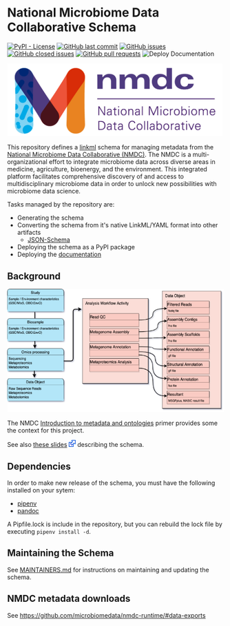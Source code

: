 # National Microbiome Data Collaborative Schema

[![PyPI - License](https://img.shields.io/pypi/l/nmdc-schema)](https://github.com/microbiomedata/nmdc-schema/blob/main/LICENSE)
[![GitHub last commit](https://img.shields.io/github/last-commit/microbiomedata/nmdc-schema?branch=main&kill_cache=1)](https://github.com/microbiomedata/nmdc-schema/commits)
[![GitHub issues](https://img.shields.io/github/issues/microbiomedata/nmdc-schema?branch=master&kill_cache=1)](https://github.com/microbiomedata/nmdc-schema/issues)
[![GitHub closed issues](https://img.shields.io/github/issues-closed-raw/microbiomedata/nmdc-schema?branch=main&kill_cache=1)](https://github.com/microbiomedata/nmdc-schema/issues?q=is%3Aissue+is%3Aclosed)
[![GitHub pull requests](https://img.shields.io/github/issues-pr-raw/microbiomedata/nmdc-schema?branch=main&kill_cache=1)](https://github.com/microbiomedata/nmdc-schema/pulls)
![Deploy Documentation](https://github.com/microbiomedata/nmdc-schema/workflows/Build%20and%20Deploy%20Static%20Mkdocs%20Documentation/badge.svg?branch=main)

<img src="images/nmdc_logo_long.jpeg" alt="nmdc_logo_long" width="500"/>

This repository defines a [linkml](https://github.com/linkml/linkml) schema for managing metadata from the [National Microbiome Data Collaborative (NMDC)](https://microbiomedata.org/). The NMDC is a multi-organizational effort to integrate microbiome data across diverse areas in medicine, agriculture, bioenergy, and the environment. This integrated platform facilitates comprehensive discovery of and access to multidisciplinary microbiome data in order to unlock new possibilities with microbiome data science. 

Tasks managed by the repository are:

-   Generating the schema
-   Converting the schema from it's native LinkML/YAML format into other artifacts
    -   [JSON-Schema](jsonschema/nmdc.schema.json)
-   Deploying the schema as a PyPI package
-   Deploying the [documentation](https://microbiomedata.github.io/nmdc-schema/) 

## Background

![2020-08-nmdc-shema-image.png](images/2020-08-nmdc-shema-image.png)

The NMDC [Introduction to metadata and ontologies](https://microbiomedata.org/introduction-to-metadata-and-ontologies/) primer provides some the context for this project.


See also [these slides](https://microbiomedata.github.io/nmdc-schema/schema-slides.html) ![](images/16px-External.svg.png) describing the schema.

## Dependencies
In order to make new release of the schema, you must have the following installed on your sytem:
- [pipenv](https://pypi.org/project/pipenv/)
- [pandoc](https://pandoc.org/installing.html)

A Pipfile.lock is include in the repository, but you can rebuild the lock file by executing `pipenv install -d`.

## Maintaining the Schema

See [MAINTAINERS.md](MAINTAINERS.md) for instructions on maintaining and updating the schema.

## NMDC metadata downloads

See https://github.com/microbiomedata/nmdc-runtime/#data-exports

